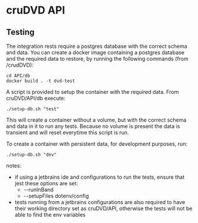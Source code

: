 # cruDVD API

## Testing
The integration rests require a postgres database with the correct schema and data.
You can create a docker image containing a postgres database and the required data to restore, 
by running the following commands (from /crudDVD):

```shell
cd API/db
docker build . -t dvd-test
```

A script is provided to setup the container with the required data. From cruDVD/API/db
execute:

```shell
./setup-db.sh "test"
```
This will create a container without a volume, but with the correct schema and data in it to run any tests.
Because no volume is present the data is transient and will reset everytime this script is run. 

To create a container with persistent data, for development purposes, run:
```shell
./setup-db.sh "dev"
```

notes:
- if using a jetbrains ide and configurations to run the tests, ensure that jest these options are set:
  - --runInBand
  - --setupFiles dotenv/config
- tests running from a jetbrains configurations are also required to have their working directory set as 
cruDVD/API, otherwise the tests will not be able to find the env variables



